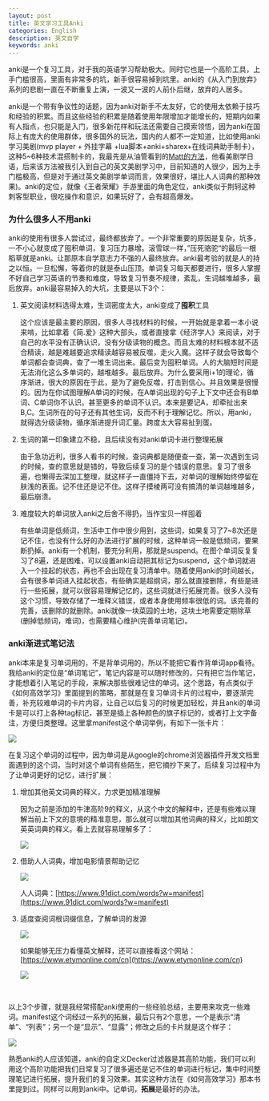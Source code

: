 ```yaml
---
layout: post
title: 英文学习工具Anki
categories: English
description: 英文自学
keywords: anki
---
```


anki是一个复习工具，对于我的英语学习帮助极大。同时它也是一个高阶工具，上手门槛很高，里面有非常多的坑，新手很容易掉到坑里。anki的《从入门到放弃》系列的悲剧一直在不断重复上演，一波又一波的人前仆后继，放弃的人居多。

anki是一个带有争议性的话题，因为anki对新手不太友好，它的使用太依赖于技巧和经验的积累。而且这些经验的积累是随着使用年限增加才能增长的，短期内如果有人指点，也只能是入门，很多新花样和玩法还需要自己摸索领悟，因为anki在国际上有庞大的使用群体，很多国外的玩法，国内的人都不一定知道，比如使用anki学习美剧(mvp player + 外挂字幕 +lua脚本+anki+sharex+在线词典助手制卡），这种5~6种技术混搭制卡的，我最先是从油管看到的[Matt的方法](https://youtu.be/bbg6ztWecbU)，他看美剧学日语，后来该方法被我引入到自己的英文美剧学习中，目前知道的人很少，因为上手门槛极高，但是对于通过英文美剧学单词而言，效果很好，堪比人人词典的那种效果)。anki的定位，就像《王者荣耀》手游里面的角色定位，anki类似于荆轲这种刺客型职业，很吃操作和意识，如果玩好了，会有超高爆发。



### 为什么很多人不用anki

anki的使用有很多人尝试过，最终都放弃了。一个非常重要的原因是复杂，坑多，一不小心就变成了囤积单词，复习压力暴增。滚雪球一样，”压死骆驼“的最后一根稻草就是anki。让那原本自学意志力不强的人最终放弃。anki最考验的就是人的持之以恒。一旦松懈，等着你的就是泰山压顶。单词复习每天都要进行，很多人掌握不好自己学习英语的节奏和难度，导致复习节奏不规律，紊乱，生词越堆越多，最后放弃。anki最容易掉入的大坑，主要是以下3个：



1. 英文阅读材料选得太难，生词密度太大，anki变成了**囤积**工具

   这个应该是最主要的原因，很多人寻找材料的时候，一开始就是拿着一本小说来啃，比如拿着《简.爱》这种大部头，或者直接拿《经济学人》来阅读，对于自己的水平没有正确认识，没有分级读物的概念。而且太难的材料根本就不适合精读，越是难越要追求精读越容易被反噬，走火入魔。这样子就会导致每个单词都会查词典，查了一堆生词出来。最后变为囤积单词。人的大脑短时间是无法消化这么多单词的，越堆越多。最后放弃。为什么要采用i+1的理论，循序渐进，很大的原因在于此，是为了避免反噬，打击到信心。并且效果是很慢的。因为在你试图理解A单词的时候，在A单词出现的句子上下文中还会有B单词、C单词你不认识。甚至更多的单词不认识。本来是要记A，却牵扯出来B,C。生词所在的句子还有其他生词，反而不利于理解记忆。所以，用anki，就得选分级读物，循序渐进提升词汇量。跨度太大容易扯到蛋。

2. 生词的第一印象建立不稳，且后续没有对anki单词卡进行整理拓展

   由于急功近利，很多人看书的时候，查词典都是随便查一查，第一次遇到生词的时候，查的意思就是错的，导致后续复习的是个错误的意思。复习了很多遍，也懒得去深加工整理，就这样子一直僵持下去，对单词的理解始终停留在肤浅的表面。记不住还是记不住。这样子摸棱两可没有搞清的单词越堆越多，最后崩溃。

3. 难度较大的单词放入anki之后舍不得扔，当作宝贝一样囤着

   有些单词是低频词，生活中工作中很少用到，这些词，如果复习了7~8次还是记不住，也没有什么好的办法进行扩展的时候，这种单词一般是低频词，要果断扔掉。anki有一个机制，要充分利用，那就是suspend。在图个单词反复复习了8遍，还是困难，可以设置anki自动把其标记为suspend，这个单词就进入一个挂起的状态，再也不会出现在复习清单中。随着使用anki的时间越长，会有很多单词进入挂起状态，有些确实是超纲词，那么就直接删除，有些是进行一些拓展，就可以很容易理解记忆的，这些词就进行拓展完善。很多人没有这个习惯，导致存储了一堆释义错误，或者本身使用频率很低的词。该完善的完善，该删除的就删除。anki就像一块菜园的土地，这块土地需要定期除草(删掉低频词，难词)，也需要精心维护(完善单词笔记)。



### anki渐进式笔记法

anki本来是复习单词用的，不是背单词用的，所以不能把它看作背单词app看待。我给anki的定位是“单词笔记”，笔记内容是可以随时修改的，只有把它当作笔记，才能想着引入笔记的手段，来解决那些很难记住的单词。这个思路，有点类似于《如何高效学习》里面提到的策略，那就是在复习单词卡片的过程中，要逐渐完善，补充较难单词的卡片内容，让自己以后复习的时候更加轻松，并且anki的单词卡是可以打上各种tag标记，甚至是插上各种颜色的旗子标记的，或者打上文字备注，方便归类整理。这里拿manifest这个单词举例，有如下一张卡片：

<img src="https://cs-cn.top//images/posts/20210714194447.png"/>

在复习这个单词的过程中，因为单词是从google的chrome浏览器插件开发文档里面遇到的这个词，当时对这个单词有些陌生，把它摘抄下来了。后续复习过程中为了让单词更好的记忆，进行扩展：

1. 增加其他英文词典的释义，力求更加精准理解

   因为之前是添加的牛津高阶9的释义，从这个中文的解释中，还是有些难以理解当前上下文的意境的精准意思，那么就可以增加其他词典的释义，比如朗文英英词典的释义。看上去就容易理解多了：

   <img src="https://cs-cn.top//images/posts/20210714195219.png"/>

2. 借助人人词典，增加电影情景帮助记忆

   <img src="https://cs-cn.top//images/posts/manifest_95833.png"/>

   人人词典：[https://www.91dict.com/words?w=manifest](https://www.91dict.com/words?w=manifest)

3. 适度查阅词根词缀信息，了解单词的发源

   <img src="https://cs-cn.top//images/posts/cigen_cizui_200816.png"/>

   如果能够无压力看懂英文解释，还可以直接看这个网站：[https://www.etymonline.com/cn](https://www.etymonline.com/cn)

   <img src="https://cs-cn.top//images/posts/suyuan_03526.png"/>


<br/>

以上3个步骤，就是我经常搭配anki使用的一些经验总结，主要用来攻克一些难词。manifest这个词经过一系列的拓展，最后只有2个意思，一个是表示“清单”、“列表”；另一个是“显示”、“显露”；修改之后的卡片就是这个样子：

<img src="https://cs-cn.top//images/posts/result_203722.png"/>
<br/>


熟悉anki的人应该知道，anki的自定义Decker过滤器是其高阶功能，我们可以利用这个高阶功能把我们日常复习了很多遍还是记不住的单词进行标记，集中时间整理笔记进行拓展，提升我们的复习效果。其实这种方法在《如何高效学习》那本书里提到过。同样可以用到anki中。记单词，**拓展**是最好的办法。











